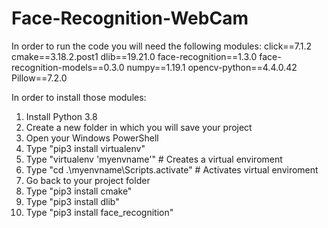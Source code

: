 # Face-Recognition-WebCam

In order to  run the code you will need the following modules:
  click==7.1.2
  cmake==3.18.2.post1
  dlib==19.21.0
  face-recognition==1.3.0
  face-recognition-models==0.3.0
  numpy==1.19.1
  opencv-python==4.4.0.42
  Pillow==7.2.0
  
 In order to install those modules:
  1) Install Python 3.8
  2) Create a new folder in which you will save your project
  3) Open your Windows PowerShell
  4) Type "pip3 install virtualenv"
  5) Type "virtualenv 'myenvname'"  # Creates a virtual enviroment
  6) Type "cd .\myenvname\Scripts\.activate" # Activates virtual enviroment
  7) Go back to your project folder
  8) Type "pip3 install cmake"
  9) Type "pip3 install dlib"
  10) Type "pip3 install face_recognition"
  
 
